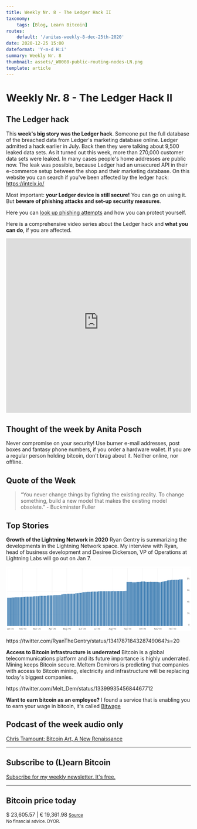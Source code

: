 ```yaml
---
title: Weekly Nr. 8 - The Ledger Hack II
taxonomy:
    tags: [Blog, Learn Bitcoin]
routes:
    default: '/anitas-weekly-8-dec-25th-2020'
date: 2020-12-25 15:00
dateformat: 'Y-m-d H:i'
summary: Weekly Nr. 8
thumbnail: assets/_W0008-public-routing-nodes-LN.png
template: article
---
```



# Weekly Nr. 8 - The Ledger Hack II

<h2>The Ledger hack</h2>
This <strong>week's big story was the Ledger hack</strong>. Someone put the full database of the breached data from Ledger's marketing database online. Ledger admitted a hack earlier in July. Back then they were talking about 9,500 leaked data sets. As it turned out this week, more than 270,000 customer data sets were leaked. In many cases people's home addresses are public now. The leak was possible, because Ledger had an unsecured API in their e-commerce setup between the shop and their marketing database. 
On this website you can search if you've been affected by the ledger hack: <a href="https://intelx.io/" rel="noopener" target="_blank">https://intelx.io/</a> 

Most important: <strong>your Ledger device is still secure!</strong> You can go on using it. But <strong>beware of phishing attacks and set-up security measures</strong>.

Here you can <a href="https://www.ledger.com/phishing-campaigns-status" rel="noopener" target="_blank">look up phishing attempts</a> and how you can protect yourself.

Here is a comprehensive video series about the Ledger hack and <strong>what you can do</strong>, if you are affected.

<iframe width="100%" height="476" src="https://www.youtube-nocookie.com/embed/qd6kBbpQ22Y?si=7uBf4YL7z-Q0Jk1w" title="YouTube video player" frameborder="0" allow="accelerometer; autoplay; clipboard-write; encrypted-media; gyroscope; picture-in-picture; web-share" referrerpolicy="strict-origin-when-cross-origin" allowfullscreen></iframe>

<h2>Thought of the week by Anita Posch</h2>
<div class="white-box">
Never compromise on your security! Use burner e-mail addresses, post boxes and fantasy phone numbers, if you order a hardware wallet. If you are a regular person holding bitcoin, don't brag about it. Neither online, nor offline. 
</div>

<h2>Quote of the Week</h2>
<blockquote>“You never change things by fighting the existing reality. To change something, build a new model that makes the existing model obsolete.” - Buckminster Fuller</blockquote>

<h2>Top Stories</h2>
<strong>Growth of the Lightning Network in 2020</strong>
Ryan Gentry is summarizing the developments in the Lightning Network space. My interview with Ryan, head of business development and Desiree Dickerson, VP of Operations at Lightning Labs will go out on Jan 7.

![Public routing nodes on Lightning](assets/_W0008-public-routing-nodes-LN.png) 

<div class="white-box">
https://twitter.com/RyanTheGentry/status/1341787184328749064?s=20
</div>

<strong>Access to Bitcoin infrastructure is underrated</strong>
Bitcoin is a global telecommunications platform and its future importance is highly underrated. Mining keeps Bitcoin secure. Meltem Demirors is predicting that companies with access to Bitcoin mining, electricity and infrastructure will be replacing today's biggest companies. 
<div class="white-box">
https://twitter.com/Melt_Dem/status/1339993545684467712
</div>

<strong>Want to earn bitcoin as an employee?</strong>
I found a service that is enabling you to earn your wage in bitcoin, it's called <a href="https://www.bitwage.com/" rel="noopener" target="_blank">Bitwage</a>

<h2>Podcast of the week audio only</h2>
<a href="https://bitcoinundco.com/en/chris-tramount/" target="_blank" rel="noopener noreferrer">Chris Tramount: Bitcoin Art, A New Renaissance</a>

---
## Subscribe to (L)earn Bitcoin

[Subscribe for my weekly newsletter. It's free.](https://anita.link/weekly)

---

<div class="white-box">
<h2>Bitcoin price today</h2>
$ 23,605.57 | € 19,361.98
<small><a href="https://www.coingecko.com/en/coins/bitcoin" target="_blank" rel="noopener noreferrer">Source</a></small>

</div>
<small>No financial advice. DYOR.</small>